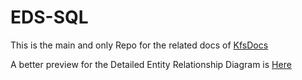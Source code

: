 # EDS-SQL

This is the main and only Repo for the related docs of <a href="https://github.com/Ziad17/EDS-WEB-FRONT-BACK"> KfsDocs<a/></br>

A better preview for the Detailed Entity Relationship Diagram is <a href="https://dbdiagram.io/d/601c966c80d742080a3941bb">Here</a>


